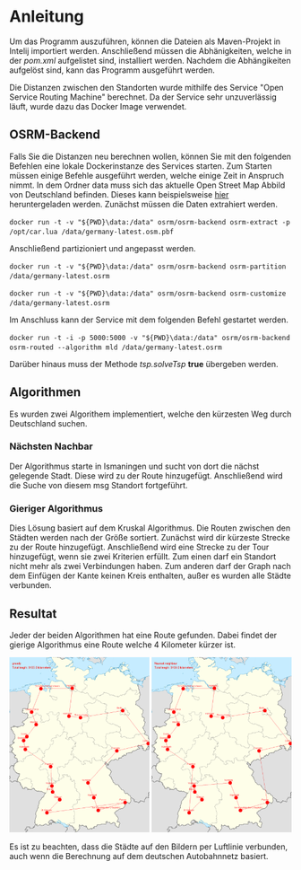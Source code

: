 # Anleitung
Um das Programm auszuführen, können die Dateien als Maven-Projekt in Intelij importiert werden.
Anschließend müssen die Abhänigkeiten, welche in der _pom.xml_ aufgelistet sind, installiert werden. 
Nachdem die Abhängikeiten aufgelöst sind, kann das Programm ausgeführt werden. 
 
Die Distanzen zwischen den Standorten wurde mithilfe des Service "Open Service Routing Machine" berechnet. 
Da der Service sehr unzuverlässig läuft, wurde dazu das Docker Image verwendet.
## OSRM-Backend
Falls Sie die Distanzen neu berechnen wollen, können Sie mit den folgenden Befehlen eine lokale Dockerinstanze des Services starten. 
Zum Starten müssen einige Befehle ausgeführt werden, welche einige Zeit in Anspruch nimmt. 
In dem Ordner data muss sich das aktuelle Open Street Map Abbild von Deutschland befinden. Dieses kann beispielsweise [hier](http://download.geofabrik.de/europe/germany) heruntergeladen werden. 
Zunächst müssen die Daten extrahiert werden.

`docker run -t -v "${PWD}\data:/data" osrm/osrm-backend osrm-extract -p /opt/car.lua /data/germany-latest.osm.pbf`

Anschließend partizioniert und angepasst werden.

`docker run -t -v "${PWD}\data:/data" osrm/osrm-backend osrm-partition /data/germany-latest.osrm `

`docker run -t -v "${PWD}\data:/data" osrm/osrm-backend osrm-customize /data/germany-latest.osrm `

Im Anschluss kann der Service mit dem folgenden Befehl gestartet werden.

`docker run -t -i -p 5000:5000 -v "${PWD}\data:/data" osrm/osrm-backend osrm-routed --algorithm mld /data/germany-latest.osrm `

Darüber hinaus muss der Methode _tsp.solveTsp_ **true** übergeben werden.

## Algorithmen
Es wurden zwei Algorithem implementiert, welche den kürzesten Weg durch Deutschland suchen. 

### Nächsten Nachbar

Der Algorithmus starte in Ismaningen und sucht von dort die nächst gelegende Stadt. 
Diese wird zu der Route hinzugefügt. Anschließend wird die Suche von diesem msg Standort fortgeführt.

### Gieriger Algorithmus

Dies Lösung basiert auf dem Kruskal Algorithmus. 
Die Routen zwischen den Städten werden nach der Größe sortiert. Zunächst wird dir kürzeste Strecke zu der 
Route hinzugefügt. Anschließend wird eine Strecke zu der Tour hinzugefügt, wenn sie zwei Kriterien erfüllt.
Zum einen darf ein Standort nicht mehr als zwei Verbindungen haben. Zum anderen darf der Graph nach dem Einfügen
der Kante keinen Kreis enthalten, außer es wurden alle Städte verbunden. 

## Resultat
Jeder der beiden Algorithmen hat eine Route gefunden. Dabei findet der gierige Algorithmus eine Route
welche 4 Kilometer kürzer ist. 

<img src="src/main/resources/greedy.png" width="250"/>

<img src="src/main/resources/NearestNeighbour.png" width="250"/>



Es ist zu beachten, dass die Städte auf den Bildern per Luftlinie verbunden, auch wenn die 
Berechnung auf dem deutschen Autobahnnetz basiert. 
